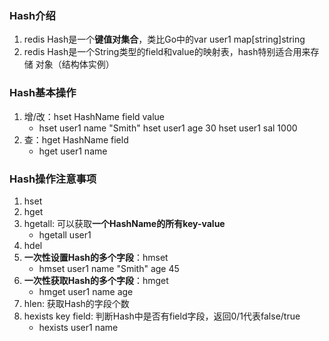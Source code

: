 ### Hash介绍
1. redis Hash是一个**键值对集合**，类比Go中的var user1 map[string]string
2. redis Hash是一个String类型的field和value的映射表，hash特别适合用来存储
   对象（结构体实例）

### Hash基本操作
1. 增/改：hset HashName field value
    - hset user1 name "Smith"
      hset user1 age 30
      hset user1 sal 1000
2. 查：hget HashName field
    - hget user1 name

### Hash操作注意事项
1. hset
2. hget
3. hgetall: 可以获取**一个HashName的所有key-value**
    - hgetall user1
4. hdel
5. **一次性设置Hash的多个字段**：hmset
    - hmset user1 name "Smith" age 45
6. **一次性获取Hash的多个字段**：hmget
    - hmget user1 name age
7. hlen: 获取Hash的字段个数
8. hexists key field: 判断Hash中是否有field字段，返回0/1代表false/true
    - hexists user1 name